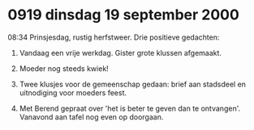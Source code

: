 # 0919 dinsdag 19 september 2000
08:34	Prinsjesdag, rustig herfstweer. Drie positieve gedachten:

1. Vandaag een vrije werkdag. Gister grote klussen afgemaakt.

2. Moeder nog steeds kwiek!

3. Twee klusjes voor de gemeenschap gedaan: brief aan stadsdeel en uitnodiging voor moeders feest.

4. Met Berend gepraat over 'het is beter te geven dan te ontvangen'. Vanavond aan tafel nog even op doorgaan.
